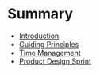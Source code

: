 # Summary

* [Introduction](README.md)
* [Guiding Principles](guiding_principles.md)
* [Time Management](time_management.md)
* [Product Design Sprint](product_design_sprint.md)

